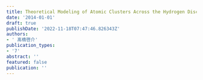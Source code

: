 ```yaml
---
title: Theoretical Modeling of Atomic Clusters Across the Hydrogen Discipline
date: '2014-01-01'
draft: true
publishDate: '2022-11-18T07:47:46.826343Z'
authors:
- ' 髙橋啓介'
publication_types:
- '7'
abstract: ''
featured: false
publication: ''
---
```


